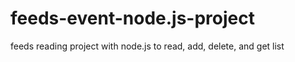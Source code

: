 # feeds-event-node.js-project
feeds reading project with node.js to read, add, delete, and get list
